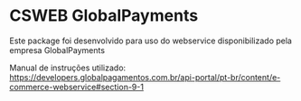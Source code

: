 # CSWEB GlobalPayments

Este package foi desenvolvido para uso do webservice
disponibilizado pela empresa GlobalPayments

Manual de instruções utilizado:
https://developers.globalpagamentos.com.br/api-portal/pt-br/content/e-commerce-webservice#section-9-1